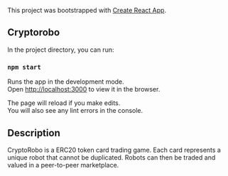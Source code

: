 This project was bootstrapped with [Create React App](https://github.com/facebook/create-react-app).

## Cryptorobo

In the project directory, you can run:

### `npm start`

Runs the app in the development mode.<br />
Open [http://localhost:3000](http://localhost:3000) to view it in the browser.

The page will reload if you make edits.<br />
You will also see any lint errors in the console.

## Description

CryptoRobo is a ERC20 token card trading game. Each card represents a unique robot that cannot be duplicated. Robots can then be traded and valued in a peer-to-peer marketplace.


